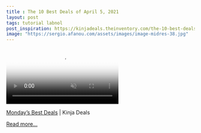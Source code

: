 ```yaml
---
title : The 10 Best Deals of April 5, 2021
layout: post
tags: tutorial labnol
post_inspiration: https://kinjadeals.theinventory.com/the-10-best-deals-of-april-5-2021-1846621470
image: "https://sergio.afanou.com/assets/images/image-midres-38.jpg"
---
```


<video poster="https://i.kinja-img.com/gawker-media/image/upload/s--OFus2_M6--/c_fit,fl_progressive,q_80,w_636/gymhcnkpqusgcibkxw0t.jpg" loop="" autoplay="" muted="" playsinline=""><source type="video/mp4" src="https://i.kinja-img.com/gawker-media/image/upload/s--u5SWQ6LQ--/c_fit,fl_progressive,q_80,w_636/gymhcnkpqusgcibkxw0t.mp4"/></video><p><a href="https://kinjadeals.theinventory.com/mondays-best-deals-babbel-language-learning-car-seat-1846617654?ks=curation">Monday’s Best Deals</a> | Kinja Deals<br></p><p><a href="https://kinjadeals.theinventory.com/the-10-best-deals-of-april-5-2021-1846621470">Read more...</a></p>